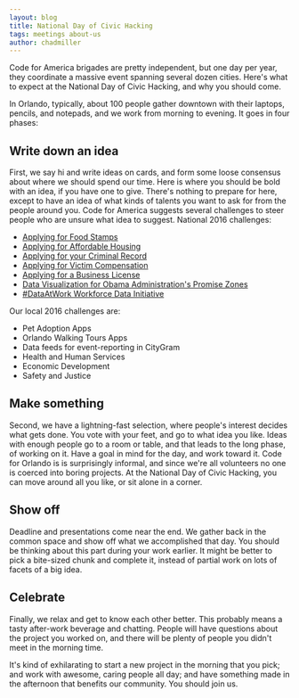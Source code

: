 ```yaml
---
layout: blog
title: National Day of Civic Hacking
tags: meetings about-us
author: chadmiller
---
```


Code for America brigades are pretty independent, but one day per year, they coordinate a massive event spanning several dozen
cities. Here's what to expect at the National Day of Civic Hacking, and why you should come.

In Orlando, typically, about 100 people gather downtown with their laptops, pencils, and notepads, and we work from morning to evening. It goes in four phases:

Write down an idea
------------------

First, we say hi and write ideas on cards, and form some loose consensus about where we should spend our time. Here is where
you should be bold with an idea, if you have one to give. There's nothing to prepare for here, except to have an idea of
what kinds of talents you want to ask for from the people around you. Code for America suggests several challenges to
steer people who are unsure what idea to suggest. National 2016 challenges:

- [Applying for Food Stamps](https://www.codeforamerica.org/events/national-day-2016/challenge-applying-for-food-stamps)
- [Applying for Affordable Housing](https://www.codeforamerica.org/events/national-day-2016/challenge-applying-for-subsidized-housing)
- [Applying for your Criminal Record](https://www.codeforamerica.org/events/national-day-2016/challenge-applying-for-your-criminal-record)
- [Applying for Victim Compensation](https://www.codeforamerica.org/events/national-day-2016/challenge-applying-for-victim-compensation)
- [Applying for a Business License](https://www.codeforamerica.org/events/national-day-2016/challenge-applying-for-a-business-license)
- [Data Visualization for Obama Administration's Promise Zones](https://www.codeforamerica.org/events/national-day-2016/challenge-promise-zone-data)
- [#DataAtWork Workforce Data Initiative](https://www.codeforamerica.org/events/national-day-2016/challenge-dataatwork-workforce-data-initiative)

Our local 2016 challenges are:

- Pet Adoption Apps
- Orlando Walking Tours Apps
- Data feeds for event-reporting in CityGram
- Health and Human Services
- Economic Development
- Safety and Justice



Make something
--------------

Second, we have a lightning-fast selection, where people's interest decides what gets done. You vote with your feet, and go to what 
idea you like. Ideas with enough people go to a room or table, and that leads to the long phase, of working on it. Have a goal
in mind for the day, and work toward it. Code for Orlando is is surprisingly informal, and since we're all volunteers no one is coerced into boring projects. At
the National Day of Civic Hacking, you can move around all you like, or sit alone in a corner.

Show off
--------

Deadline and presentations come near the end. We gather back in the common space and show off what we accomplished that day.
You should be thinking about this part during your work earlier. It might be better to pick a bite-sized chunk and complete
it, instead of partial work on lots of facets of a big idea.

Celebrate
---------

Finally, we relax and get to know each other better. This probably means a tasty after-work beverage and chatting. People 
will have questions about the project you worked on, and there will be plenty of people you didn't meet in the morning time.

It's kind of exhilarating to start a new project in the morning that you pick; and work with awesome, caring people all 
day; and have something made in the afternoon that benefits our community. You should join us.

